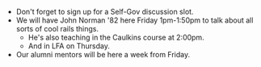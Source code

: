 * Don't forget to sign up for a Self-Gov discussion slot.
* We will have John Norman '82 here Friday 1pm-1:50pm to talk about
  all sorts of cool rails things.
    * He's also teaching in the Caulkins course at 2:00pm.
    * And in LFA on Thursday.
* Our alumni mentors will be here a week from Friday.
